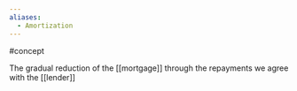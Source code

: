 ```yaml
---
aliases:
  - Amortization
---
```

#concept 

The gradual reduction of the [[mortgage]] through the repayments we agree with the [[lender]]